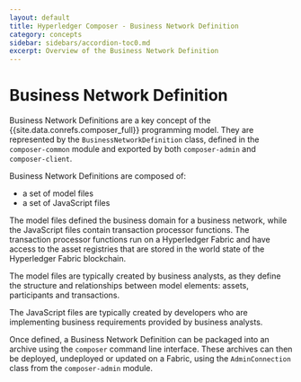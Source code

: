 ```yaml
---
layout: default
title: Hyperledger Composer - Business Network Definition
category: concepts
sidebar: sidebars/accordion-toc0.md
excerpt: Overview of the Business Network Definition
---
```


# Business Network Definition

Business Network Definitions are a key concept of the {{site.data.conrefs.composer_full}} programming model. They are represented by the `BusinessNetworkDefinition` class, defined in the `composer-common` module and exported by both `composer-admin` and `composer-client`.

Business Network Definitions are composed of:

* a set of model files
* a set of JavaScript files

The model files defined the business domain for a business network, while the JavaScript files contain transaction processor functions. The transaction processor functions run on a Hyperledger Fabric and have access to the asset registries that are stored in the world state of the Hyperledger Fabric blockchain.

The model files are typically created by business analysts, as they define the structure and relationships between model elements: assets, participants and transactions.

The JavaScript files are typically created by developers who are implementing business requirements provided by business analysts.

Once defined, a Business Network Definition can be packaged into an archive using the `composer` command line interface. These archives can then be deployed, undeployed or updated on a Fabric, using the `AdminConnection` class from the `composer-admin` module.
